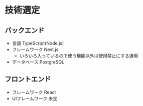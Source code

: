 # 技術選定
## バックエンド
- 言語 TypeScript(Node.js)
- フレームワーク Nest.js
  - いろいろ入っているので使う機能以外は使用禁止にする運用
- データベース PostgreSQL

## フロントエンド
- フレームワーク React
- UIフレームワーク 未定
